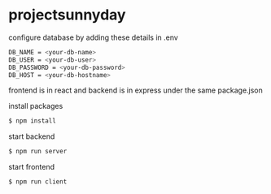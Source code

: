 # projectsunnyday
configure database by adding these details in .env 
```sh
DB_NAME = <your-db-name>
DB_USER = <your-db-user>
DB_PASSWORD = <your-db-password>
DB_HOST = <your-db-hostname>
```

frontend is in react and backend is in express under the same package.json

install packages

```sh 
$ npm install
````

start backend

```sh 
$ npm run server
````
start frontend

```sh 
$ npm run client
````
